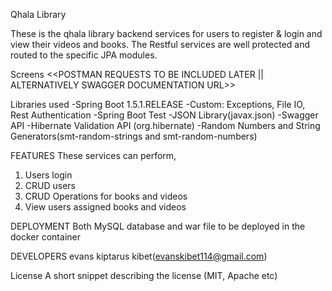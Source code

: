 Qhala Library

These is the qhala library backend services for users to register & login and view their videos and books.
The Restful services are well protected and routed to the specific JPA modules.

Screens
<<POSTMAN REQUESTS TO BE INCLUDED LATER || ALTERNATIVELY SWAGGER DOCUMENTATION URL>>



Libraries used
-Spring Boot 1.5.1.RELEASE
-Custom: Exceptions, File IO, Rest Authentication
-Spring Boot Test
-JSON Library(javax.json)
-Swagger API
-Hibernate Validation API (org.hibernate)
-Random Numbers and String Generators(smt-random-strings and smt-random-numbers)

FEATURES
These services can perform,
1. Users login
2. CRUD users
3. CRUD Operations for books and videos
3. View users assigned books and videos


DEPLOYMENT
Both MySQL database and war file to be deployed in the docker container


DEVELOPERS
evans kiptarus kibet(evanskibet114@gmail.com)

License
A short snippet describing the license (MIT, Apache etc)